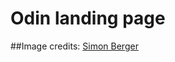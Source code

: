 # Odin landing page

##Image credits:
[Simon Berger](https://www.pexels.com/photo/silhouette-of-mountains-1323550/)